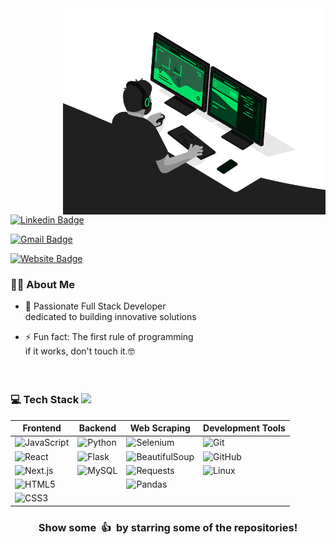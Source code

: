 <div >
<img  align="right"src="/images/developer.gif" alt="Coder GIF" width="420" height="330">

</div>

[![Linkedin Badge](https://img.shields.io/badge/-raulsedano-blue?style=flat-square&logo=Linkedin&logoColor=white)](https://www.linkedin.com/in/raul-sedano-molina-521331167/)  

[![Gmail Badge](https://img.shields.io/badge/-raulsedanomolina@gmail.com-c14438?style=flat-square&logo=Gmail&logoColor=white)](mailto:raulsedanomolina@gmail.com)

 
[![Website Badge](https://img.shields.io/badge/Website-portfolio-blue?style=flat-square)](https://portfolio-one-gray-59.vercel.app/)

### 👨‍💻 About Me

- 🚀 Passionate Full Stack Developer <br>dedicated to building innovative solutions  

- ⚡ Fun fact: The first rule of programming <br> if it works, don't touch it.🤓
<br><br><br>
### 💻 Tech Stack <img src="https://media.giphy.com/media/WUlplcMpOCEmTGBtBW/giphy.gif" width="30">

| Frontend                                                                                  | Backend                                                                       | Web Scraping                                                                                | Development Tools                                                                              |
| ----------------------------------------------------------------------------------------- | ----------------------------------------------------------------------------- | ------------------------------------------------------------------------------------------- | ---------------------------------------------------------------------------------------------- |
| ![JavaScript](https://img.shields.io/badge/-JavaScript-000000?style=flat&logo=javascript) | ![Python](https://img.shields.io/badge/-Python-000000?style=flat&logo=python) | ![Selenium](https://img.shields.io/badge/-Selenium-000000?style=flat&logo=selenium)         | ![Git](https://img.shields.io/badge/-Git-000000?style=flat&logo=git&logoColor=F05032)          |
| ![React](https://img.shields.io/badge/-React-000000?style=flat&logo=react)                | ![Flask](https://img.shields.io/badge/-Flask-000000?style=flat&logo=flask)    | ![BeautifulSoup](https://img.shields.io/badge/-BeautifulSoup-000000?style=flat&logo=python) | ![GitHub](https://img.shields.io/badge/-GitHub-000000?style=flat&logo=github&logoColor=FFFFFF) |
| ![Next.js](https://img.shields.io/badge/-Next.js-000000?style=flat&logo=next.js)          | ![MySQL](https://img.shields.io/badge/-MySQL-000000?style=flat&logo=mysql)    | ![Requests](https://img.shields.io/badge/-Requests-000000?style=flat&logo=python)           | ![Linux](https://img.shields.io/badge/-Linux-000000?style=flat&logo=linux&logoColor=FCC624)    |
| ![HTML5](https://img.shields.io/badge/-HTML5-000000?style=flat&logo=HTML5)                |                                                                               | ![Pandas](https://img.shields.io/badge/-Pandas-000000?style=flat&logo=pandas)               |                                                                                                |
| ![CSS3](https://img.shields.io/badge/-CSS3-000000?style=flat&logo=CSS3)                   |                                                                               |                                                                                             |                                                                                                |

<div align="center">
  <h3>Show some &nbsp;👍&nbsp; by starring some of the repositories!</h3>
</div>
